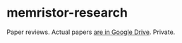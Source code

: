 # memristor-research
Paper reviews. Actual papers [are in Google Drive](https://drive.google.com/drive/folders/1VdPMbA_8Mr7b6_3lbqUqkj74MSs7JnPm?usp=share_link). Private.
